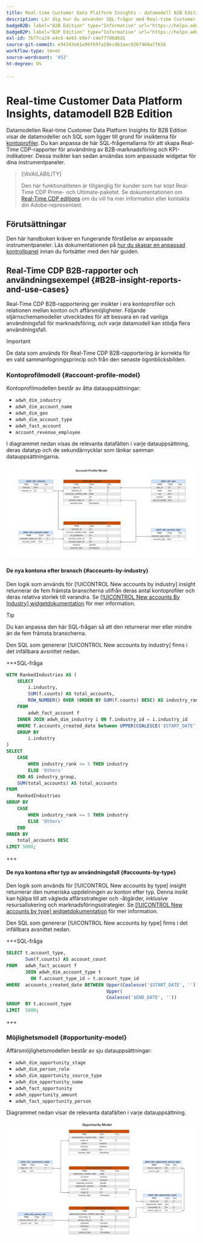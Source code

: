 ```yaml
---
title: Real-time Customer Data Platform Insights - datamodell B2B Edition
description: Lär dig hur du använder SQL-frågor med Real-time Customer Data Platform Insights-datamodeller (B2B Edition) för att anpassa dina egna Real-Time CDP-rapporter för din marknadsföring och dina KPI-användningsfall.
badgeB2B: label="B2B Edition" type="Informative" url="https://helpx.adobe.com/legal/product-descriptions/real-time-customer-data-platform-b2b-edition-prime-and-ultimate-packages.html newtab=true"
badgeB2P: label="B2P Edition" type="Informative" url="https://helpx.adobe.com/legal/product-descriptions/real-time-customer-data-platform-b2p-edition-prime-and-ultimate-packages.html newtab=true"
exl-id: 7b77ca19-e4c6-4e93-b9e7-c4ef77d6d6d1
source-git-commit: e94343e61e98f69fa28ecd61aec9267460a7f616
workflow-type: tm+mt
source-wordcount: '452'
ht-degree: 0%

---
```


# Real-time Customer Data Platform Insights, datamodell B2B Edition

Datamodellen Real-time Customer Data Platform Insights för B2B Edition visar de datamodeller och SQL som ligger till grund för insikterna för [kontoprofiler](https://experienceleague.adobe.com/en/docs/experience-platform/rtcdp/account/account-profile-overview). Du kan anpassa de här SQL-frågemallarna för att skapa Real-Time CDP-rapporter för användning av B2B-marknadsföring och KPI-indikatorer. Dessa insikter kan sedan användas som anpassade widgetar för dina instrumentpaneler.

>[!AVAILABILITY]
>
>Den här funktionaliteten är tillgänglig för kunder som har köpt Real-Time CDP Prime- och Ultimate-paketet. Se dokumentationen om [Real-Time CDP editions](../../rtcdp/overview.md#rtcdp-editions) om du vill ha mer information eller kontakta din Adobe-representant.

<!-- 
See the query accelerated store reporting insights documentation to learn [how to build a reporting insights data model through Query Service for use with accelerated store data and user-defined dashboards](../../query-service/data-distiller/customizable-insights/reporting-insights-data-model.md).
 -->

## Förutsättningar

Den här handboken kräver en fungerande förståelse av anpassade instrumentpaneler. Läs dokumentationen på [hur du skapar en anpassad kontrollpanel](../user-defined-dashboards.md) innan du fortsätter med den här guiden.

## Real-Time CDP B2B-rapporter och användningsexempel {#B2B-insight-reports-and-use-cases}

Real-Time CDP B2B-rapportering ger insikter i era kontoprofiler och relationen mellan konton och affärsmöjligheter. Följande stjärnschemamodeller utvecklades för att besvara en rad vanliga användningsfall för marknadsföring, och varje datamodell kan stödja flera användningsfall.

>[!IMPORTANT]
>
>De data som används för Real-Time CDP B2B-rapportering är korrekta för en vald sammanfogningsprincip och från den senaste ögonblicksbilden.

### Kontoprofilmodell {#account-profile-model}

Kontoprofilmodellen består av åtta datauppsättningar:

- `adwh_dim_industry`
- `adwh_dim_account_name`
- `adwh_dim_geo`
- `adwh_dim_account_type`
- `adwh_fact_account`
- `account_revenue_employee`

I diagrammet nedan visas de relevanta datafälten i varje datauppsättning, deras datatyp och de sekundärnycklar som länkar samman datauppsättningarna.

![Entitetsrelationsdiagrammet för kontoprofilmodellen.](../images/data-models/account-profile-model.png)

#### De nya kontona efter bransch {#accounts-by-industry}

Den logik som används för [!UICONTROL New accounts by industry] insight returnerar de fem främsta branscherna utifrån deras antal kontoprofiler och deras relativa storlek till varandra. Se [[!UICONTROL New accounts By Industry] widgetdokumentation](../guides/account-profiles.md#accounts-by-industry) för mer information.

>[!TIP]
>
>Du kan anpassa den här SQL-frågan så att den returnerar mer eller mindre än de fem främsta branscherna.

Den SQL som genererar [!UICONTROL New accounts by industry] finns i det infällbara avsnittet nedan.

+++SQL-fråga

```sql
WITH RankedIndustries AS (
    SELECT
        i.industry,
        SUM(f.counts) AS total_accounts,
        ROW_NUMBER() OVER (ORDER BY SUM(f.counts) DESC) AS industry_rank
    FROM
        adwh_fact_account f
    INNER JOIN adwh_dim_industry i ON f.industry_id = i.industry_id
    WHERE f.accounts_created_date between UPPER(COALESCE('$START_DATE', '')) and UPPER(COALESCE('$END_DATE', ''))
    GROUP BY
        i.industry
)
SELECT
    CASE
        WHEN industry_rank <= 5 THEN industry
        ELSE 'Others'
    END AS industry_group,
    SUM(total_accounts) AS total_accounts
FROM
    RankedIndustries
GROUP BY
    CASE
        WHEN industry_rank <= 5 THEN industry
        ELSE 'Others'
    END
ORDER BY
    total_accounts DESC
LIMIT 5000;
```

+++

#### De nya kontona efter typ av användningsfall {#accounts-by-type}

Den logik som används för [!UICONTROL New accounts by type] insight returnerar den numeriska uppdelningen av konton efter typ. Denna insikt kan hjälpa till att vägleda affärsstrategier och -åtgärder, inklusive resursallokering och marknadsföringsstrategier. Se [[!UICONTROL New accounts by type] widgetdokumentation](../guides/account-profiles.md#accounts-by-type) för mer information.

Den SQL som genererar [!UICONTROL New accounts by type] finns i det infällbara avsnittet nedan.

+++SQL-fråga

```sql
SELECT t.account_type,
       Sum(f.counts) AS account_count
FROM   adwh_fact_account f
       JOIN adwh_dim_account_type t
         ON f.account_type_id = t.account_type_id
WHERE  accounts_created_date BETWEEN Upper(Coalesce('$START_DATE', '')) AND
                                     Upper(
                                     Coalesce('$END_DATE', ''))
GROUP  BY t.account_type
LIMIT  5000; 
```

+++

### Möjlighetsmodell {#opportunity-model}

Affärsmöjlighetsmodellen består av sju datauppsättningar:

- `adwh_dim_opportunity_stage`
- `adwh_dim_person_role`
- `adwh_dim_opportunity_source_type`
- `adwh_dim_opportunity_name`
- `adwh_fact_opportunity`
- `adwh_opportunity_amount`
- `adwh_fact_opportunity_person`

Diagrammet nedan visar de relevanta datafälten i varje datauppsättning.

![Entitetsrelationsdiagrammet för affärsmöjlighetsmodellen.](../images/data-models/opportunity-model.png)
